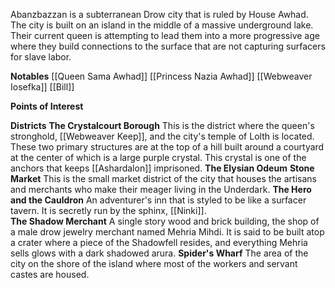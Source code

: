 Abanzbazzan is a subterranean Drow city that is ruled by House Awhad. The city is built on an island in the middle of a massive underground lake. Their current queen is attempting to lead them into a more progressive age where they build connections to the surface that are not capturing surfacers for slave labor. 

**Notables**
	[[Queen Sama Awhad]]
	[[Princess Nazia Awhad]]
	[[Webweaver Iosefka]]
	[[Bill]]

**Points of Interest**

**Districts**
	**The Crystalcourt Borough**
		This is the district where the queen's stronghold, [[Webweaver Keep]], and the city's temple of Lolth is located. These two primary structures are at the top of a hill built around a courtyard at the center of which is a large purple crystal. This crystal is one of the anchors that keeps [[Ashardalon]] imprisoned. 
			**The Elysian Odeum**
	**Stone Market**
		This is the small market district of the city that houses the artisans and merchants who make their meager living in the Underdark. 
		**The Hero and the Cauldron**
			An adventurer's inn that is styled to be like a surfacer tavern. It is secretly run by the sphinx, [[Ninki]]. 		
		**The Shadow Merchant**
			A single story wood and brick building, the shop of a male drow jewelry merchant named Mehria Mihdi. It is said to be built atop a crater where a piece of the Shadowfell resides, and everything Mehria sells glows with a dark shadowed arura.
	**Spider's Wharf**
		The area of the city on the shore of the island where most of the workers and servant castes are housed.			
